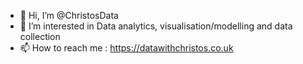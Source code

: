 - 👋 Hi, I’m @ChristosData
- 👀 I’m interested in Data analytics, visualisation/modelling and data collection
- 📫 How to reach me : https://datawithchristos.co.uk

<!---
ChristosData/ChristosData is a ✨ special ✨ repository because its `README.md` (this file) appears on your GitHub profile.
You can click the Preview link to take a look at your changes.
--->
